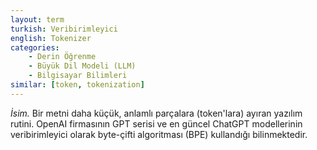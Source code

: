 ```yaml
---
layout: term
turkish: Veribirimleyici
english: Tokenizer
categories:
    - Derin Öğrenme
    - Büyük Dil Modeli (LLM)
    - Bilgisayar Bilimleri
similar: [token, tokenization]
---
```


_İsim._ Bir metni daha küçük, anlamlı parçalara (token'lara) ayıran yazılım rutini. OpenAI firmasının GPT serisi ve en güncel ChatGPT modellerinin veribirimleyici olarak byte-çifti algoritması (BPE) kullandığı bilinmektedir.